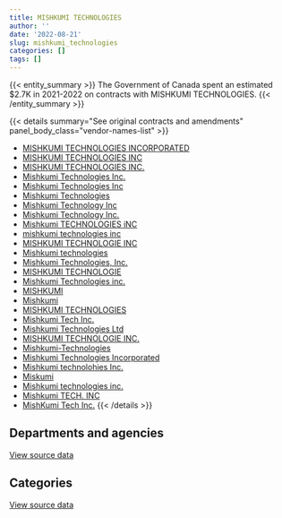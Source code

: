 ```yaml
---
title: MISHKUMI TECHNOLOGIES
author: ''
date: '2022-08-21'
slug: mishkumi_technologies
categories: []
tags: []
---
```


<script src="/rmarkdown-libs/htmlwidgets/htmlwidgets.js"></script>
<link href="/rmarkdown-libs/datatables-css/datatables-crosstalk.css" rel="stylesheet" />
<script src="/rmarkdown-libs/datatables-binding/datatables.js"></script>
<script src="/rmarkdown-libs/jquery/jquery-3.6.0.min.js"></script>
<link href="/rmarkdown-libs/dt-core-bootstrap/css/dataTables.bootstrap.min.css" rel="stylesheet" />
<link href="/rmarkdown-libs/dt-core-bootstrap/css/dataTables.bootstrap.extra.css" rel="stylesheet" />
<script src="/rmarkdown-libs/dt-core-bootstrap/js/jquery.dataTables.min.js"></script>
<script src="/rmarkdown-libs/dt-core-bootstrap/js/dataTables.bootstrap.min.js"></script>
<link href="/rmarkdown-libs/crosstalk/css/crosstalk.min.css" rel="stylesheet" />
<script src="/rmarkdown-libs/crosstalk/js/crosstalk.min.js"></script>
<script src="/rmarkdown-libs/htmlwidgets/htmlwidgets.js"></script>
<link href="/rmarkdown-libs/datatables-css/datatables-crosstalk.css" rel="stylesheet" />
<script src="/rmarkdown-libs/datatables-binding/datatables.js"></script>
<script src="/rmarkdown-libs/jquery/jquery-3.6.0.min.js"></script>
<link href="/rmarkdown-libs/dt-core-bootstrap/css/dataTables.bootstrap.min.css" rel="stylesheet" />
<link href="/rmarkdown-libs/dt-core-bootstrap/css/dataTables.bootstrap.extra.css" rel="stylesheet" />
<script src="/rmarkdown-libs/dt-core-bootstrap/js/jquery.dataTables.min.js"></script>
<script src="/rmarkdown-libs/dt-core-bootstrap/js/dataTables.bootstrap.min.js"></script>
<link href="/rmarkdown-libs/crosstalk/css/crosstalk.min.css" rel="stylesheet" />
<script src="/rmarkdown-libs/crosstalk/js/crosstalk.min.js"></script>

{{< entity_summary >}}
The Government of Canada spent an estimated \$2.7K in 2021-2022 on contracts with MISHKUMI TECHNOLOGIES.
{{< /entity_summary >}}

{{< details summary="See original contracts and amendments" panel_body_class="vendor-names-list" >}}
- [MISHKUMI TECHNOLOGIES INCORPORATED](https://search.open.canada.ca/en/ct/?sort=contract_value_f%20desc&page=1&search_text=%22MISHKUMI%20TECHNOLOGIES%20INCORPORATED%22)
- [MISHKUMI TECHNOLOGIES INC](https://search.open.canada.ca/en/ct/?sort=contract_value_f%20desc&page=1&search_text=%22MISHKUMI%20TECHNOLOGIES%20INC%22)
- [MISHKUMI TECHNOLOGIES INC.](https://search.open.canada.ca/en/ct/?sort=contract_value_f%20desc&page=1&search_text=%22MISHKUMI%20TECHNOLOGIES%20INC.%22)
- [Mishkumi Technologies Inc.](https://search.open.canada.ca/en/ct/?sort=contract_value_f%20desc&page=1&search_text=%22Mishkumi%20Technologies%20Inc.%22)
- [Mishkumi Technologies Inc](https://search.open.canada.ca/en/ct/?sort=contract_value_f%20desc&page=1&search_text=%22Mishkumi%20Technologies%20Inc%22)
- [Mishkumi Technologies](https://search.open.canada.ca/en/ct/?sort=contract_value_f%20desc&page=1&search_text=%22Mishkumi%20Technologies%22)
- [Mishkumi Technology Inc](https://search.open.canada.ca/en/ct/?sort=contract_value_f%20desc&page=1&search_text=%22Mishkumi%20Technology%20Inc%22)
- [Mishkumi Technology Inc.](https://search.open.canada.ca/en/ct/?sort=contract_value_f%20desc&page=1&search_text=%22Mishkumi%20Technology%20Inc.%22)
- [Mishkumi TECHNOLOGIES iNC](https://search.open.canada.ca/en/ct/?sort=contract_value_f%20desc&page=1&search_text=%22Mishkumi%20TECHNOLOGIES%20iNC%22)
- [mishkumi technologies inc](https://search.open.canada.ca/en/ct/?sort=contract_value_f%20desc&page=1&search_text=%22mishkumi%20technologies%20inc%22)
- [MISHKUMI TECHNOLOGIE INC](https://search.open.canada.ca/en/ct/?sort=contract_value_f%20desc&page=1&search_text=%22MISHKUMI%20TECHNOLOGIE%20INC%22)
- [Mishkumi technologies](https://search.open.canada.ca/en/ct/?sort=contract_value_f%20desc&page=1&search_text=%22Mishkumi%20technologies%22)
- [Mishkumi Technologies, Inc.](https://search.open.canada.ca/en/ct/?sort=contract_value_f%20desc&page=1&search_text=%22Mishkumi%20Technologies%2c%20Inc.%22)
- [MISHKUMI TECHNOLOGIE](https://search.open.canada.ca/en/ct/?sort=contract_value_f%20desc&page=1&search_text=%22MISHKUMI%20TECHNOLOGIE%22)
- [Mishkumi Technologies inc.](https://search.open.canada.ca/en/ct/?sort=contract_value_f%20desc&page=1&search_text=%22Mishkumi%20Technologies%20inc.%22)
- [MISHKUMI](https://search.open.canada.ca/en/ct/?sort=contract_value_f%20desc&page=1&search_text=%22MISHKUMI%22)
- [Mishkumi](https://search.open.canada.ca/en/ct/?sort=contract_value_f%20desc&page=1&search_text=%22Mishkumi%22)
- [MISHKUMI TECHNOLOGIES](https://search.open.canada.ca/en/ct/?sort=contract_value_f%20desc&page=1&search_text=%22MISHKUMI%20TECHNOLOGIES%22)
- [Mishkumi Tech Inc.](https://search.open.canada.ca/en/ct/?sort=contract_value_f%20desc&page=1&search_text=%22Mishkumi%20Tech%20Inc.%22)
- [Mishkumi Technologies Ltd](https://search.open.canada.ca/en/ct/?sort=contract_value_f%20desc&page=1&search_text=%22Mishkumi%20Technologies%20Ltd%22)
- [MISHKUMI TECHNOLOGIE INC.](https://search.open.canada.ca/en/ct/?sort=contract_value_f%20desc&page=1&search_text=%22MISHKUMI%20TECHNOLOGIE%20INC.%22)
- [Mishkumi-Technologies](https://search.open.canada.ca/en/ct/?sort=contract_value_f%20desc&page=1&search_text=%22Mishkumi-Technologies%22)
- [Mishkumi Technologies Incorporated](https://search.open.canada.ca/en/ct/?sort=contract_value_f%20desc&page=1&search_text=%22Mishkumi%20Technologies%20Incorporated%22)
- [Mishkumi technolohies Inc.](https://search.open.canada.ca/en/ct/?sort=contract_value_f%20desc&page=1&search_text=%22Mishkumi%20technolohies%20Inc.%22)
- [Miskumi](https://search.open.canada.ca/en/ct/?sort=contract_value_f%20desc&page=1&search_text=%22Miskumi%22)
- [Mishkumi technologies inc.](https://search.open.canada.ca/en/ct/?sort=contract_value_f%20desc&page=1&search_text=%22Mishkumi%20technologies%20inc.%22)
- [Mishkumi TECH. INC](https://search.open.canada.ca/en/ct/?sort=contract_value_f%20desc&page=1&search_text=%22Mishkumi%20TECH.%20INC%22)
- [MishKumi Tech Inc.](https://search.open.canada.ca/en/ct/?sort=contract_value_f%20desc&page=1&search_text=%22MishKumi%20Tech%20Inc.%22)
{{< /details >}}

## Departments and agencies

<div id="htmlwidget-1" style="width:100%;height:auto;" class="datatables html-widget"></div>
<script type="application/json" data-for="htmlwidget-1">{"x":{"style":"bootstrap","filter":"none","vertical":false,"data":[["<a href=\"/departments/aafc-aac/\">Agriculture and Agri-Food Canada<\/a>","<a href=\"/departments/cbsa-asfc/\">Canada Border Services Agency<\/a>","<a href=\"/departments/cic/\">Immigration, Refugees and Citizenship Canada<\/a>","<a href=\"/departments/cihr-irsc/\">Canadian Institutes of Health Research<\/a>","<a href=\"/departments/cra-arc/\">Canada Revenue Agency<\/a>","<a href=\"/departments/csa-asc/\">Canadian Space Agency<\/a>","<a href=\"/departments/csc-scc/\">Correctional Service of Canada<\/a>","<a href=\"/departments/cta-otc/\">Canadian Transportation Agency<\/a>","<a href=\"/departments/dfatd-maecd/\">Global Affairs Canada<\/a>","<a href=\"/departments/dfo-mpo/\">Fisheries and Oceans Canada<\/a>","<a href=\"/departments/dnd-mdn/\">National Defence<\/a>","<a href=\"/departments/ec/\">Environment and Climate Change Canada<\/a>","<a href=\"/departments/esdc-edsc/\">Employment and Social Development Canada<\/a>","<a href=\"/departments/fcac-acfc/\">Financial Consumer Agency of Canada<\/a>","<a href=\"/departments/ic/\">Innovation, Science and Economic Development Canada<\/a>","<a href=\"/departments/mpcc-cppm/\">Military Police Complaints Commission of Canada<\/a>","<a href=\"/departments/nfb-onf/\">National Film Board<\/a>","<a href=\"/departments/nrc-cnrc/\">National Research Council Canada<\/a>","<a href=\"/departments/nrcan-rncan/\">Natural Resources Canada<\/a>","<a href=\"/departments/pc/\">Parks Canada<\/a>","<a href=\"/departments/pco-bcp/\">Privy Council Office<\/a>","<a href=\"/departments/phac-aspc/\">Public Health Agency of Canada<\/a>","<a href=\"/departments/pwgsc-tpsgc/\">Public Services and Procurement Canada<\/a>","<a href=\"/departments/rcmp-grc/\">Royal Canadian Mounted Police<\/a>","<a href=\"/departments/ssc-spc/\">Shared Services Canada<\/a>","<a href=\"/departments/swc-cfc/\">Status of Women Canada<\/a>","<a href=\"/departments/wage/\">Department for Women and Gender Equality<\/a>"],[226286.46,11723.75,544471.72,33315.24,123458.56,19065.74,369852.51,1502.32,1052155.2,1239712.55,1886050.04,53394.08,118407,269996.55,null,15804,11904.19,27095.54,43074.92,202112.25,27063.74,13153.2,2071425.19,190948.58,277023.27,220021.1,72395.28],[null,null,4465990.09,null,null,null,null,2749.24,null,594711.85,422349.8,null,null,11019.76,341860.38,null,3968.06,242410.23,7484.54,null,null,null,465035.29,72871.95,6711.5,null,null],[null,null,null,null,null,null,null,2741.73,null,58037.54,315805.57,null,20631.28,null,null,null,null,null,null,null,null,null,null,40040.89,null,null,null],[null,null,null,null,null,null,null,2741.73,null,null,null,null,null,null,null,null,null,null,null,null,null,null,null,null,null,null,null]],"container":"<table class=\"table table-striped table-hover row-border order-column display\">\n  <thead>\n    <tr>\n      <th>Department<\/th>\n      <th>2018-2019<\/th>\n      <th>2019-2020<\/th>\n      <th>2020-2021<\/th>\n      <th>2021-2022<\/th>\n    <\/tr>\n  <\/thead>\n<\/table>","options":{"order":[[4,"desc"]],"pageLength":10,"autoWidth":true,"columnDefs":[{"targets":1,"render":"function(data, type, row, meta) {\n    return type !== 'display' ? data : DTWidget.formatCurrency(data, \"$\", 2, 3, \",\", \".\", true, null);\n  }"},{"targets":2,"render":"function(data, type, row, meta) {\n    return type !== 'display' ? data : DTWidget.formatCurrency(data, \"$\", 2, 3, \",\", \".\", true, null);\n  }"},{"targets":3,"render":"function(data, type, row, meta) {\n    return type !== 'display' ? data : DTWidget.formatCurrency(data, \"$\", 2, 3, \",\", \".\", true, null);\n  }"},{"targets":4,"render":"function(data, type, row, meta) {\n    return type !== 'display' ? data : DTWidget.formatCurrency(data, \"$\", 2, 3, \",\", \".\", true, null);\n  }"},{"width":"16%","targets":[1,2,3,4]},{"className":"dt-right","targets":[1,2,3,4]}],"orderClasses":false}},"evals":["options.columnDefs.0.render","options.columnDefs.1.render","options.columnDefs.2.render","options.columnDefs.3.render"],"jsHooks":[]}</script>
<p class="text-right">
<a href="https://github.com/GoC-Spending/contracts-data/tree/main/data/out/vendors/mishkumi_technologies/summary_by_fiscal_year_by_department.csv" class="source-data-link btn btn-link">View source data</a>
</p>

## Categories

<div id="htmlwidget-2" style="width:100%;height:auto;" class="datatables html-widget"></div>
<script type="application/json" data-for="htmlwidget-2">{"x":{"style":"bootstrap","filter":"none","vertical":false,"data":[["<a href=\"/categories/0_other/\">(Other)<\/a>","<a href=\"/categories/1_facilities_and_construction/\">Facilities and construction<\/a>","<a href=\"/categories/10_office_management/\">Office management<\/a>","<a href=\"/categories/11_defence/\">Defence<\/a>","<a href=\"/categories/2_professional_services/\">Professional services<\/a>","<a href=\"/categories/3_information_technology/\">Information technology<\/a>","<a href=\"/categories/6_industrial_products_and_services/\">Industrial products and services<\/a>","<a href=\"/categories/9_human_capital/\">Human capital<\/a>"],[7464.09,74964.71,140849.73,1565801.03,44784.75,7086479.66,184661.41,16407.6],[7484.54,465035.29,null,422349.8,null,5742293.07,null,null],[null,null,20631.28,315805.57,null,100820.16,null,null],[null,null,null,null,null,2741.73,null,null]],"container":"<table class=\"table table-striped table-hover row-border order-column display\">\n  <thead>\n    <tr>\n      <th>Category<\/th>\n      <th>2018-2019<\/th>\n      <th>2019-2020<\/th>\n      <th>2020-2021<\/th>\n      <th>2021-2022<\/th>\n    <\/tr>\n  <\/thead>\n<\/table>","options":{"order":[[4,"desc"]],"dom":"t","pageLength":30,"autoWidth":true,"columnDefs":[{"targets":1,"render":"function(data, type, row, meta) {\n    return type !== 'display' ? data : DTWidget.formatCurrency(data, \"$\", 2, 3, \",\", \".\", true, null);\n  }"},{"targets":2,"render":"function(data, type, row, meta) {\n    return type !== 'display' ? data : DTWidget.formatCurrency(data, \"$\", 2, 3, \",\", \".\", true, null);\n  }"},{"targets":3,"render":"function(data, type, row, meta) {\n    return type !== 'display' ? data : DTWidget.formatCurrency(data, \"$\", 2, 3, \",\", \".\", true, null);\n  }"},{"targets":4,"render":"function(data, type, row, meta) {\n    return type !== 'display' ? data : DTWidget.formatCurrency(data, \"$\", 2, 3, \",\", \".\", true, null);\n  }"},{"width":"16%","targets":[1,2,3,4]},{"className":"dt-right","targets":[1,2,3,4]}],"orderClasses":false,"lengthMenu":[10,25,30,50,100]}},"evals":["options.columnDefs.0.render","options.columnDefs.1.render","options.columnDefs.2.render","options.columnDefs.3.render"],"jsHooks":[]}</script>
<p class="text-right">
<a href="https://github.com/GoC-Spending/contracts-data/tree/main/data/out/vendors/mishkumi_technologies/summary_by_fiscal_year_by_category.csv" class="source-data-link btn btn-link">View source data</a>
</p>
